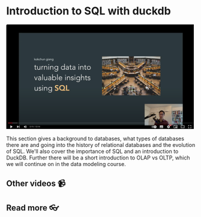 # Introduction to SQL with duckdb

<a href="https://youtu.be/z3ihUI6N-tg" target="_blank">
  <img src="https://github.com/kokchun/assets/blob/main/sql/00_sql_intro_video.png?raw=true" alt="introduction to SQL with duckdb" width="500">
</a>

This section gives a background to databases, what types of databases there are and going into the history of relational databases and the evolution of SQL. We'll also cover the importance of SQL and an introduction to DuckDB. Further there will be a short introduction to OLAP vs OLTP, which we will continue on in the data modeling course.

## Other videos 📹

## Read more 👓
